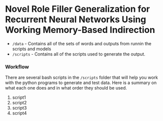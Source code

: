 # Novel Role Filler Generalization for Recurrent Neural Networks Using Working Memory-Based Indirection
* `/data` - Contains all of the sets of words and outputs from runnin the scripts and models
* `/scripts` - Contains all of the scripts used to generate the output.
### Workflow
There are several bash scripts in the `/scripts` folder that will help you work with the python programs to generate and test data. Here is a summary on what each one does and in what order they should be used.
1. script1
2. script2
3. script3
4. script4
